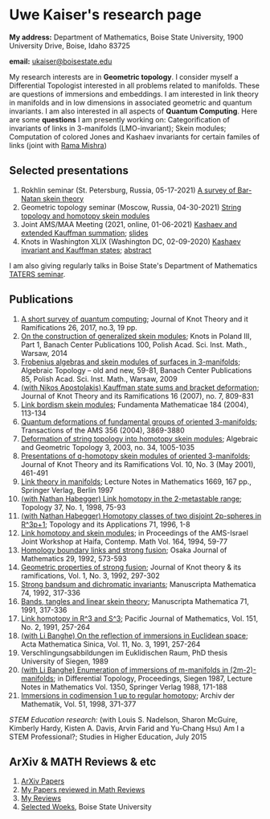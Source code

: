 # Uwe Kaiser's research page

**My address:** Department of Mathematics, Boise State University, 1900 University Drive, Boise, Idaho 83725

**email:** ukaiser@boisestate.edu

My research interests are in **Geometric topology**. I consider myself a Differential Topologist interested in all problems related to manifolds. These are questions of immersions and embeddings. I am interested in link theory in manifolds and in low dimensions in associated geometric and quantum invariants. I am also interested in all aspects of **Quantum Computing**. Here are some **questions** I am presently working on: Categorification of invariants of links in 3-manifolds (LMO-invariant); Skein modules; Computation of colored Jones and Kashaev invariants for certain familes of links (joint with [Rama Mishra](https://ramamishrasite.wordpress.com/))

## Selected presentations

1. Rokhlin seminar (St. Petersburg, Russia, 05-17-2021) [A survey of Bar-Natan skein theory](https://drive.google.com/file/d/18StDlbNuTrOg1DyzrLaZobfdMbzG5Atd/view?usp=sharing)
2. Geometric topology seminar (Moscow, Russia, 04-30-2021) [String topology and homotopy skein modules](https://www.youtube.com/watch?v=HDbbVX3TomE)
3. Joint AMS/MAA Meeting (2021, online, 01-06-2021) [Kashaev and extended Kauffman summation](https://www.jointmathematicsmeetings.org//meetings/national/jmm2021/2247_program_ss26.html); [slides](https://drive.google.com/file/d/1CS36RbDtY9m2nw4DXw8tBoesvfC84UwJ/view?usp=sharing)
4. Knots in Washington XLIX (Washington DC, 02-09-2020) [Kashaev invariant and Kauffman states](https://home.gwu.edu/~przytyck/knots/KnotsInWashington-XLIX.html); [abstract](https://home.gwu.edu/~przytyck/knots/KiW-XLIX_Abstracts.html#abstract4)

I am also giving regularly talks in Boise State's Department of Mathematics [TATERS seminar](https://sites.google.com/boisestate.edu/taters/archives).

## Publications

1. [A short survey of quantum computing](https://www.worldscientific.com/doi/abs/10.1142/S0218216517410048); Journal of Knot Theory and it Ramifications 26, 2017, no.3, 19 pp.
2. [On the construction of generalized skein modules](http://pldml.icm.edu.pl/pldml/element/bwmeta1.element.bwnjournal-article-doi-10_4064-bc100-0-8); Knots in Poland III, Part 1, Banach Center Publications 100, Polish Acad. Sci. Inst. Math., Warsaw, 2014
3. [Frobenius algebras and skein modules of surfaces in 3-manifolds](https://www.impan.pl/pl/wydawnictwa/banach-center-publications/all/85//85977/frobenius-algebras-and-skein-modules-of-surfaces-in-3-manifolds); Algebraic Topology – old and new, 59-81, Banach Center Publications 85, Polish Acad. Sci. Inst. Math., Warsaw, 2009
4. [(with Nikos Apostolakis) Kauffman state sums and bracket deformation](https://www.worldscientific.com/doi/abs/10.1142/S0218216507005567); Journal of Knot Theory and its Ramifications 16 (2007), no. 7, 809-831
5. [Link bordism skein modules](https://www.impan.pl/en/publishing-house/journals-and-series/fundamenta-mathematicae/all/184/0/89053/link-bordism-skein-modules); Fundamenta Mathematicae 184 (2004), 113-134
6. [Quantum deformations of fundamental groups of oriented 3-manifolds](https://www.ams.org/journals/tran/2004-356-10/S0002-9947-03-03424-X/S0002-9947-03-03424-X.pdf); Transactions of the AMS 356 (2004), 3869-3880
7. [Deformation of string topology into homotopy skein modules](https://projecteuclid.org/journals/algebraic-and-geometric-topology/volume-3/issue-2/Deformation-of-string-topology-into-homotopy-skein-modules/10.2140/agt.2003.3.1005.full); Algebraic and Geometric Topology 3, 2003, no. 34, 1005-1035
8. [Presentations of q-homotopy skein modules of oriented 3-manifolds](https://www.worldscientific.com/doi/abs/10.1142/S0218216501000962); Journal of Knot Theory and its Ramifications Vol. 10, No. 3 (May 2001), 461-491
9. [Link theory in manifolds](https://www.springer.com/gp/book/9783540634355); Lecture Notes in Mathematics 1669, 167 pp., Springer Verlag, Berlin 1997
10. [(with Nathan Habegger) Link homotopy in the 2-metastable range](https://www.sciencedirect.com/science/article/pii/S0040938397000104?via%3Dihub); Topology 37, No. 1, 1998, 75-93
11. [(with Nathan Habegger) Homotopy classes of two disjoint 2p-spheres in R^3p+1](https://www.researchgate.net/journal/Topology-and-its-Applications-0166-8641); Topology and its Applications 71, 1996, 1-8
12. [Link homotopy and skein modules](https://books.google.com/books?id=G9ocCAAAQBAJ&pg=PA59&lpg=PA59&dq=Uwe+Kaiser+Link+homotopy+and+skein+modules+Haifa&source=bl&ots=gtUj1_g-Al&sig=ACfU3U1SpibfOVIaHyWE-SS3fF3H4mzNGw&hl=en&sa=X&ved=2ahUKEwicxomxzNjwAhWRuJ4KHdS7BaoQ6AEwBnoECAUQAw#v=onepage&q=Uwe%20Kaiser%20Link%20homotopy%20and%20skein%20modules%20Haifa&f=false); in Proceedings of the AMS-Israel Joint Workshop at Haifa, Contemp. Math Vol. 164, 1994, 59-77
13. [Homology boundary links and strong fusion](https://ir.library.osaka-u.ac.jp/repo/ouka/all/11090/ojm29_03_12.pdf); Osaka Journal of Mathematics 29, 1992, 573-593
14. [Geometric properties of strong fusion](https://www.worldscientific.com/doi/abs/10.1142/S0218216592000173); Journal of Knot theory & its ramifications, Vol. 1, No. 3, 1992, 297-302
15. [Strong bandsum and dichromatic invariants](https://link.springer.com/article/10.1007/BF02567670); Manuscripta Mathematica 74, 1992, 317-336
16. [Bands, tangles and linear skein theory](https://link.springer.com/article/10.1007/BF02568409); Manuscripta Mathematica 71, 1991, 317-336
17. [Link homotopy in R^3 and S^3](https://projecteuclid.org/journals/pacific-journal-of-mathematics/volume-151/issue-2/Link-homotopy-in-bf-R3-and-S3/pjm/1102637081.full); Pacific Journal of Mathematics, Vol. 151, No. 2, 1991, 257-264
18. [(with Li Banghe) On the reflection of immersions in Euclidean space](https://www.semanticscholar.org/paper/ON-THE-REFLECTION-OF-IMMERSIONS-IN-EUCLIDEAN-SPACES-Li-Kaiser/690437954d9a018cfc51069210794ec06bbf09a8); Acta Mathematica Sinica, Vol. 11, No. 3, 1991, 257-264
19. Verschlingungsabbildungen im Euklidischen Raum, PhD thesis University of Siegen, 1989
20. [(with Li Banghe) Enumeration of immersions of m-manifolds in (2m-2)-manifolds](https://link.springer.com/chapter/10.1007%2FBFb0081475); in Differential Topology, Proceedings, Siegen 1987, Lecture Notes in Mathematics Vol. 1350, Springer Verlag 1988, 171-188
21. [Immersions in codimension 1 up to regular homotopy](https://link.springer.com/article/10.1007/BF01194027); Archiv der Mathematik, Vol. 51, 1998, 371-377

*STEM Education research:*
(with Louis S. Nadelson, Sharon McGuire, Kimberly Hardy, Kisten A. Davis, Arvin Farid and Yu-Chang Hsu) Am I a STEM Professional?; Studies in Higher Education, July 2015


## ArXiv & MATH Reviews & etc

1. [ArXiv Papers](https://arxiv.org/search/math?searchtype=author&query=Kaiser%2C+U)
2. [My Papers reviewed in Math Reviews](https://mathscinet-ams-org.libproxy.boisestate.edu/mathscinet/search/publications.html?pg4=AUCN&s4=Kaiser%2C+Uwe&co4=AND&pg5=TI&s5=&co5=AND&pg6=PC&s6=&co6=AND&pg7=ALLF&s7=&co7=AND&dr=all&yrop=eq&arg3=&yearRangeFirst=&yearRangeSecond=&pg8=ET&s8=All&review_format=html&Submit=Search) 
3. [My Reviews](https://mathscinet-ams-org.libproxy.boisestate.edu/mathscinet/search/publications.html?pg1=RVRI&s1=256631&pg3=authreviews) 
4. [Selected Woeks](https://works.bepress.com/uwe_kaiser/), Boise State University

